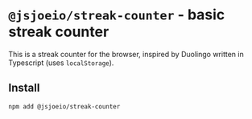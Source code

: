 # `@jsjoeio/streak-counter` - basic streak counter

This is a streak counter for the browser, inspired by Duolingo written in Typescript (uses `localStorage`).

## Install

```shell
npm add @jsjoeio/streak-counter
```
